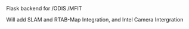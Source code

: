 Flask backend for /ODIS /MFIT

Will add SLAM and RTAB-Map Integration, and Intel Camera Intergration